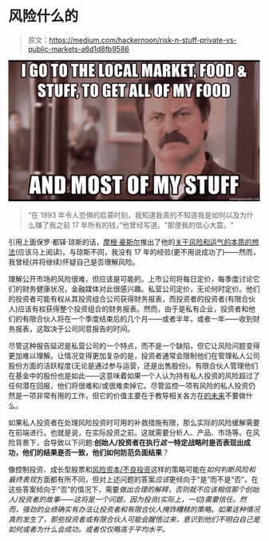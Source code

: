 # 风险什么的

> 原文：<https://medium.com/hackernoon/risk-n-stuff-private-vs-public-markets-a6d1d8fb9586>

![](img/462f6756e8080ff8422555372d4a1ee5.png)

> “在 1993 年令人恐惧的启蒙时刻，我知道我真的不知道我是如何以及为什么赚了我之前 17 年所有的钱，”他曾经写道。"那使我的信心大震。"

引用上面保罗·都铎·琼斯的话，[摩根·豪斯尔](https://medium.com/u/9b8d322f01c9?source=post_page-----a6d1d8fb9586--------------------------------)推出了他的[关于风险和运气的本质的想法](http://www.collaborativefund.com/blog/ironies-of-luck/)(应该马上阅读)。与琼斯不同，我没有 17 年的经验(更不用说成功了)——然而，我曾经(并将继续)怀疑自己是否理解风险。

理解公开市场的风险很难，但应该是可能的。上市公司将每日定价，每季度讨论它们的财务健康状况，金融媒体对此很感兴趣。私营公司定价，无论何时定价。他们的投资者可能有权从其投资组合公司获得财务报表，而投资者的投资者(有限合伙人)应该有权获得整个投资组合的财务报表。然而，由于是私有企业，投资者和他们的有限合伙人将在一个季度结束后的几个月——或者半年，或者一年——收到财务报表，这取决于公司同意报告的时间。

尽管这种报告延迟是私营公司的一个特点，而不是一个缺陷，但它让风险问题变得更加难以理解。让情况变得更加复杂的是，投资者通常会限制他们在管理私人公司股份方面的活跃程度(无论是通过参与运营，还是出售股份)。有限合伙人管理他们在基金中的股份也是如此——这意味着如果一个人认为持有私人投资的风险超过了任何潜在回报，他们将很难和/或很难卖掉它。尽管监控一项有风险的私人投资仍然是一项非常有用的工作，但它的价值主要在于教导相关各方在[的未来](https://hackernoon.com/tagged/future)不要做什么。

如果私人投资者在处理风险投资时可用的补救措施有限，那么实际的风险缓解需要在前端进行。也就是说，在实际投资之前。这就需要分析人、产品、市场等。在风险背景下，会导致以下问题:**创始人/投资者在执行*这一*特定战略时是否表现出成功，他们的结果是否一致，他们如何防范负面结果**？

像控制投资、成长型股票和[风险资本/不良投资](/@PeterT/an-asset-class-by-any-other-name-venture-capital-33e9cfb6ff54)这样的策略可能在*如何判断风险和最终表现*方面都有所不同，但对上述问题的答案*应该*更倾向于“是”而不是“否”。在这些答案倾向于“否”的情况下，需要*做出合理的解释，否则就不应该相信那个创始人/投资者的故事——这将是一个问题，因为投资(实际上，一切)需要信任。然而，强劲的业绩确实有办法让投资者和有限合伙人掩饰糟糕的策略。如果这种情况真的发生了，那些投资者或有限合伙人可能会醒悟过来，意识到他们不明白自己是如何或者为什么会成功。或者仅仅略高于平均水平。*